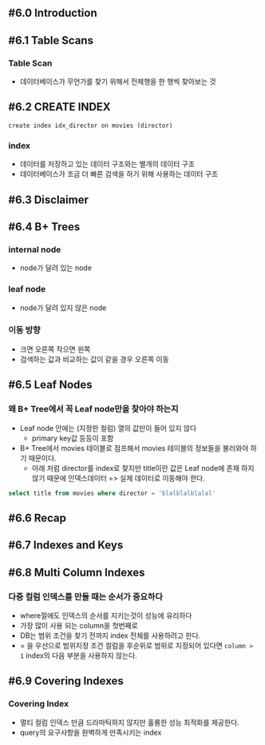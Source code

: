 ## #6.0 Introduction

## #6.1 Table Scans

### Table Scan
- 데이터베이스가 무언가를 찾기 위해서 전체행을 한 행씩 찾아보는 것

## #6.2 CREATE INDEX
`create index idx_director on movies (director)`

### index
- 데이터를 저장하고 있는 데이터 구조와는 별개의 데이터 구조
- 데이터베이스가 조금 더 빠른 검색을 하기 위해 사용하는 데이터 구조

## #6.3 Disclaimer

## #6.4 B+ Trees

### internal node
- node가 달려 있는 node

### leaf node
- node가 달려 있지 않은 node

### 이동 방향
- 크면 오른쪽 작으면 왼쪽
- 검색하는 값과 비교하는 값이 같을 경우 오른쪽 이동

## #6.5 Leaf Nodes

### 왜 B+ Tree에서 꼭 Leaf node만을 찾아야 하는지
- Leaf node 안에는 (지정한 컬럼) 열의 값만이 들어 있지 않다
	- primary key값 등등이 포함
- B+ Tree에서 movies 테이블로 점프해서 movies 테이블의 정보들을 불러와야 하기 때문이다.
	- 아래 처럼 director를 index로 찾지만 title이란 값은 Leaf node에 존재 하지 않기 때문에 인덱스데이터 => 실제 데이터로 이동해야 한다.
```sql
select title from movies where director = 'blalblalblalal'
```

## #6.6 Recap

## #6.7 Indexes and Keys

## #6.8 Multi Column Indexes

### 다중 컬럼 인덱스를 만들 때는 **순서**가 중요하다
- where절에도 인덱스의 순서를 지키는것이 성능에 유리하다
- 가장 많이 사용 되는 column을 첫번째로
- DB는 범위 조건을 찾기 전까지 index 전체를 사용하려고 한다.
- = 을 우선으로 범위지정 조건 컬럼을 후순위로
범위로 지정되어 있다면 `column > 1` index의 다음 부분을 사용하지 않는다.

## #6.9 Covering Indexes

### Covering Index
- 멀티 컬럼 인덱스 만큼 드라마틱하지 않지만 훌륭한 성능 최적화를 제공한다.
- query의 요구사항을 완벽하게 만족시키는 index